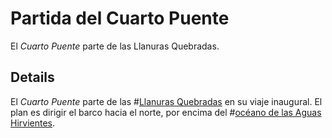 # Partida del Cuarto Puente
El *Cuarto Puente* parte de las Llanuras Quebradas.

## Details
El *Cuarto Puente* parte de las #[Llanuras Quebradas](locations/shattered-plains) en su viaje inaugural. El plan es dirigir el barco hacia el norte, por encima del #[océano de las Aguas Hirvientes](locations/steamwaterocean).
